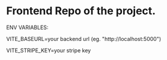 # Frontend Repo of the project.

ENV VARIABLES:

VITE_BASEURL=your backend url (eg. "http://localhost:5000")

VITE_STRIPE_KEY=your stripe key
